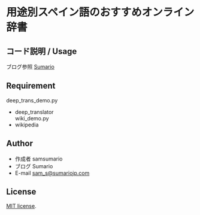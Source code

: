 # 用途別スペイン語のおすすめオンライン辞書

## コード説明 / Usage

ブログ参照 [Sumario](https://sumariojp.com/2021/11/24/1439/)

## Requirement  
deep_trans_demo.py  
* deep_translator  
wiki_demo.py  
* wikipedia

## Author
 
* 作成者 samsumario
* ブログ Sumario
* E-mail sam_s@sumariojp.com
 
## License
 
[MIT license](https://en.wikipedia.org/wiki/MIT_License).
 
